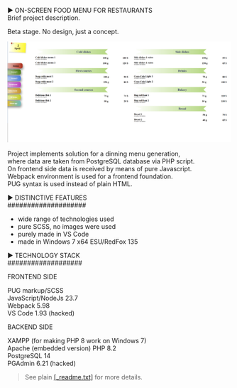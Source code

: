 ► ON-SCREEN FOOD MENU FOR RESTAURANTS  
Brief project description.

Beta stage. No design, just a concept.

![Food menu](src/assets/food-menu.png)

Project implements solution for a dinning menu generation,  
where data are taken from PostgreSQL database via PHP script.  
On frontend side data is received by means of pure Javascript.  
Webpack environment is used for a frontend foundation.  
PUG syntax is used instead of plain HTML.

► DISTINCTIVE FEATURES  
####################

* wide range of technologies used
* pure SCSS, no images were used
* purely made in VS Code
* made in Windows 7 x64 ESU/RedFox 135

► TECHNOLOGY STACK  
###################

FRONTEND SIDE  

PUG markup/SCSS  
JavaScript/NodeJs 23.7  
Webpack 5.98  
VS Code 1.93 (hacked)

BACKEND SIDE  

XAMPP (for making PHP 8 work on Windows 7)  
Apache (embedded version)
PHP 8.2  
PostgreSQL 14  
PGAdmin 6.21 (hacked)

> See plain [[_readme.txt]](\_readme.txt) for more details.
